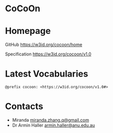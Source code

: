 CoCoOn
======

# Homepage

GitHub https://w3id.org/cocoon/home

Specification https://w3id.org/cocoon/v1.0

# Latest Vocabularies

    @prefix cocoon: <https://w3id.org/cocoon/v1.0#>

# Contacts
* Miranda <miranda.zhang.q@gmail.com>
* Dr Armin Haller <armin.haller@anu.edu.au>
